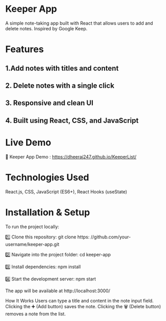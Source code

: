 # Keeper App 
A simple note-taking app built with React that allows users to add and delete notes. Inspired by Google Keep.

# Features
  ## 1.Add notes with titles and content
  ## 2. Delete notes with a single click
  ## 3. Responsive and clean UI
  ## 4. Built using React, CSS, and JavaScript

# Live Demo
🔗 Keeper App Demo : https://dheeraj247.github.io/KeeperList/

# Technologies Used
React.js, 
CSS, 
JavaScript (ES6+), 
React Hooks (useState)

# Installation & Setup
To run the project locally:

1️⃣ Clone this repository: git clone https: //github.com/your-username/keeper-app.git

2️⃣ Navigate into the project folder: cd keeper-app

3️⃣ Install dependencies: npm install

4️⃣ Start the development server: npm start

The app will be available at http://localhost:3000/

How It Works
Users can type a title and content in the note input field.
Clicking the ➕ (Add button) saves the note.
Clicking the 🗑️ (Delete button) removes a note from the list.
